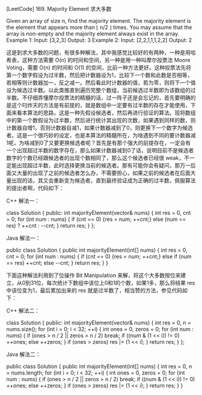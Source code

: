 [LeetCode] 169. Majority Element 求大多数 

 
Given an array of size n, find the majority element. The majority element is the element that appears more than ⌊ n/2 ⌋ times.
You may assume that the array is non-empty and the majority element always exist in the array.
Example 1:
Input: [3,2,3]
Output: 3
Example 2:
Input: [2,2,1,1,1,2,2]
Output: 2
 
这是到求大多数的问题，有很多种解法，其中我感觉比较好的有两种，一种是用哈希表，这种方法需要 O(n) 的时间和空间，另一种是用一种叫摩尔投票法 Moore Voting，需要 O(n) 的时间和 O(1) 的空间，比前一种方法更好。这种投票法先将第一个数字假设为过半数，然后把计数器设为1，比较下一个数和此数是否相等，若相等则计数器加一，反之减一。然后看此时计数器的值，若为零，则将下一个值设为候选过半数。以此类推直到遍历完整个数组，当前候选过半数即为该数组的过半数。不仔细弄懂摩尔投票法的精髓的话，过一阵子还是会忘记的，首先要明确的是这个叼炸天的方法是有前提的，就是数组中一定要有过半数的存在才能使用，下面来看本算法的思路，这是一种先假设候选者，然后再进行验证的算法。现将数组中的第一个数假设为过半数，然后进行统计其出现的次数，如果遇到同样的数，则计数器自增1，否则计数器自减1，如果计数器减到了0，则更换下一个数字为候选者。这是一个很巧妙的设定，也是本算法的精髓所在，为啥遇到不同的要计数器减1呢，为啥减到0了又要更换候选者呢？首先是有那个强大的前提存在，一定会有一个出现超过半数的数字存在，那么如果计数器减到0了话，说明目前不是候选者数字的个数已经跟候选者的出现个数相同了，那么这个候选者已经很 weak，不一定能出现超过半数，此时选择更换当前的候选者。那有可能你会有疑问，那万一后面又大量的出现了之前的候选者怎么办，不需要担心，如果之前的候选者在后面大量出现的话，其又会重新变为候选者，直到最终验证成为正确的过半数，佩服算法的提出者啊，代码如下：
 
C++ 解法一：

class Solution {
public:
    int majorityElement(vector<int>& nums) {
        int res = 0, cnt = 0;
        for (int num : nums) {
            if (cnt == 0) {res = num; ++cnt;}
            else (num == res) ? ++cnt : --cnt;
        }
        return res;
    }
};

 
Java 解法一：

public class Solution {
    public int majorityElement(int[] nums) {
        int res = 0, cnt = 0;
        for (int num : nums) {
            if (cnt == 0) {res = num; ++cnt;}
            else if (num == res) ++cnt;
            else --cnt;
        }
        return res;
    }
}

 
下面这种解法利用到了位操作 Bit Manipulation 来解，将这个大多数按位来建立，从0到31位，每次统计下数组中该位上0和1的个数，如果1多，那么将结果 res 中该位变为1，最后累加出来的 res 就是过半数了，相当赞的方法，参见代码如下：
 
C++ 解法二：

class Solution {
public:
    int majorityElement(vector<int>& nums) {
        int res = 0, n = nums.size();
        for (int i = 0; i < 32; ++i) {
            int ones = 0, zeros = 0;
            for (int num : nums) {
                if (ones > n / 2 || zeros > n / 2) break;
                if ((num & (1 << i)) != 0) ++ones;
                else ++zeros;
            }
            if (ones > zeros) res |= (1 << i);
        }
        return res;
    }
};

 
Java 解法二：

public class Solution {
    public int majorityElement(int[] nums) {
        int res = 0, n = nums.length;
        for (int i = 0; i < 32; ++i) {
            int ones = 0, zeros = 0;
            for (int num : nums) {
                if (ones > n / 2 || zeros > n / 2) break;
                if ((num & (1 << i)) != 0) ++ones;
                else ++zeros;
            }
            if (ones > zeros) res |= (1 << i);
        }
        return res;
    }
}
